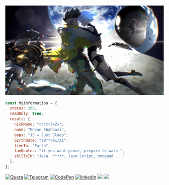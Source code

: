 
![](https://github.com/EhsanShahbazii/wallpapers-for-lovers/blob/main/Cyberpunk%20Edgerunners/Preview/cyberpunk-1920x1080-6.jpg)
```JavaScript
const MyInformation = {
  status: 200,
  readOnly: true,
  result: {
    nickName: "</Ctrl+Z>",
    name: "Ehsan Shahbazi",
    oops: "JS = Just Sleep",
    birthDate: "20**/01/21",
    liveIn: "Earth",
    favQuotes: "if you want peace, prepare to wars.",
    skillsIn: "Java, *****, Java Script, notepad ..."
  },
};
```

[![Quera](https://img.shields.io/badge/quera-%2320232a.svg?style=for-the-badge&logo=javascript&logoColor=white?url=https://codepen.io/ehsanshahbazii)](https://quera.org/profile/Ehsan_Shahbazi)
[![Telegram](https://img.shields.io/badge/telegram-%2320232a.svg?style=for-the-badge&logo=telegram&logoColor=white?url=https://codepen.io/ehsanshahbazii)](https://t.me/L4st_Surviv0r) 
[![CodePen](https://img.shields.io/badge/codepen-%2320232a.svg?style=for-the-badge&logo=codepen&logoColor=white?url=https://codepen.io/ehsanshahbazii)](https://codepen.io/ehsanshahbazii) 
[![linkedin](https://img.shields.io/badge/linkedin-%2320232a.svg?style=for-the-badge&logo=linkedin&logoColor=white?url=https://codepen.io/ehsanshahbazii)](https://www.linkedin.com/in/ehsan-shahbazi-848206225) 
![](https://komarev.com/ghpvc/?username=EhsanShahbazii&color=brightgreen&label=PROFILE+VIEWS&style=for-the-badge)
![](https://img.shields.io/badge/dynamic/json?logo=github&label=GitHub%20Stars&style=for-the-badge&query=%24.stars&url=https://api.github-star-counter.workers.dev/user/EhsanShahbazii)

